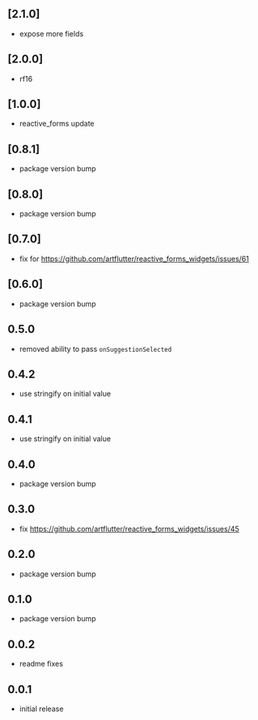 ## [2.1.0]

* expose more fields

## [2.0.0]

* rf16

## [1.0.0]

* reactive_forms update

## [0.8.1]

* package version bump

## [0.8.0]

* package version bump

## [0.7.0]

* fix for https://github.com/artflutter/reactive_forms_widgets/issues/61

## [0.6.0]

* package version bump

## 0.5.0

* removed ability to pass `onSuggestionSelected`

## 0.4.2

* use stringify on initial value

## 0.4.1

* use stringify on initial value

## 0.4.0

* package version bump

## 0.3.0

* fix https://github.com/artflutter/reactive_forms_widgets/issues/45

## 0.2.0

* package version bump

## 0.1.0

* package version bump

## 0.0.2

* readme fixes

## 0.0.1

* initial release

